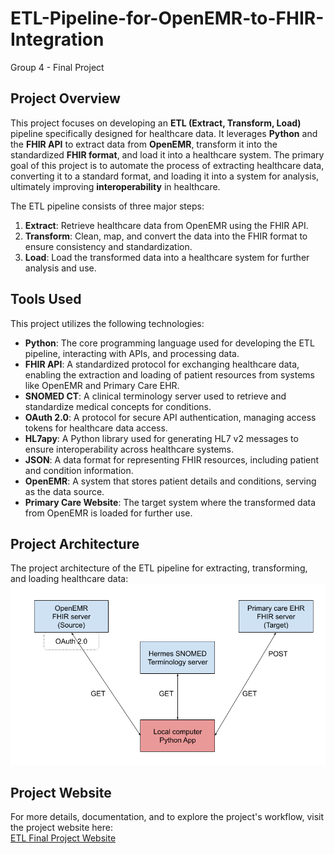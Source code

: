 # ETL-Pipeline-for-OpenEMR-to-FHIR-Integration

Group 4 - Final Project 

## Project Overview

This project focuses on developing an **ETL (Extract, Transform, Load)** pipeline specifically designed for healthcare data. It leverages **Python** and the **FHIR API** to extract data from **OpenEMR**, transform it into the standardized **FHIR format**, and load it into a healthcare system. The primary goal of this project is to automate the process of extracting healthcare data, converting it to a standard format, and loading it into a system for analysis, ultimately improving **interoperability** in healthcare.

The ETL pipeline consists of three major steps:
1. **Extract**: Retrieve healthcare data from OpenEMR using the FHIR API.
2. **Transform**: Clean, map, and convert the data into the FHIR format to ensure consistency and standardization.
3. **Load**: Load the transformed data into a healthcare system for further analysis and use.

## Tools Used

This project utilizes the following technologies:
- **Python**: The core programming language used for developing the ETL pipeline, interacting with APIs, and processing data.
- **FHIR API**: A standardized protocol for exchanging healthcare data, enabling the extraction and loading of patient resources from systems like OpenEMR and Primary Care EHR.
- **SNOMED CT**: A clinical terminology server used to retrieve and standardize medical concepts for conditions.
- **OAuth 2.0**: A protocol for secure API authentication, managing access tokens for healthcare data access.
- **HL7apy**: A Python library used for generating HL7 v2 messages to ensure interoperability across healthcare systems.
- **JSON**: A data format for representing FHIR resources, including patient and condition information.
- **OpenEMR**: A system that stores patient details and conditions, serving as the data source.
- **Primary Care Website**: The target system where the transformed data from OpenEMR is loaded for further use.

## Project Architecture

The project architecture of the ETL pipeline for extracting, transforming, and loading healthcare data:
![Project Architecture](https://github.com/minotikedare/ETL-Pipeline-for-OpenEMR-to-FHIR-Integration/blob/main/images/project_architecture.png?raw=true)

## Project Website

For more details, documentation, and to explore the project's workflow, visit the project website here:  
[ETL Final Project Website](https://github.com/minotikedare/ETL-Pipeline-for-OpenEMR-to-FHIR-Integration) 


